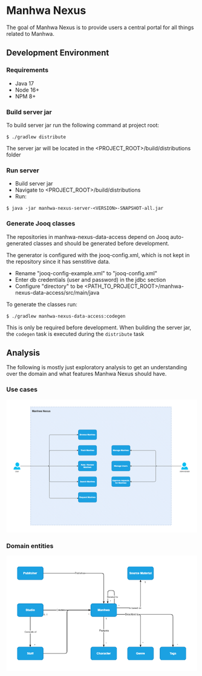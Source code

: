 # Manhwa Nexus

The goal of Manhwa Nexus is to provide users a central portal for all things related to Manhwa.

## Development Environment

### Requirements

- Java 17
- Node 16+
- NPM 8+

### Build server jar

To build server jar run the following command at project root:

```cli
$ ./gradlew distribute
```

The server jar will be located in the <PROJECT_ROOT>/build/distributions folder

### Run server

- Build server jar
- Navigate to <PROJECT_ROOT>/build/distributions
- Run:

```cli
$ java -jar manhwa-nexus-server-<VERSION>-SNAPSHOT-all.jar
```

### Generate Jooq classes

The repositories in manhwa-nexus-data-access depend on Jooq auto-generated classes and should be generated before
development. <br>

The generator is configured with the jooq-config.xml, which is not kept in the repository since it has senstitive data.
- Rename "jooq-config-example.xml" to "jooq-config.xml"
- Enter db credentials (user and password) in the jdbc section
- Configure "directory" to be <PATH_TO_PROJECT_ROOT>/manhwa-nexus-data-access/src/main/java

To generate the classes run:

```cli
$ ./gradlew manhwa-nexus-data-access:codegen
```

This is only be required before development. When building the server jar, the <code>codegen</code> task is executed
during the <code>distribute</code> task

## Analysis

The following is mostly just exploratory analysis to get an understanding over the domain and what features Manhwa Nexus
should have.

### Use cases

<img src="doc/diagrams/use-cases.png">

### Domain entities

<img src="doc/diagrams/domain-entities.png">